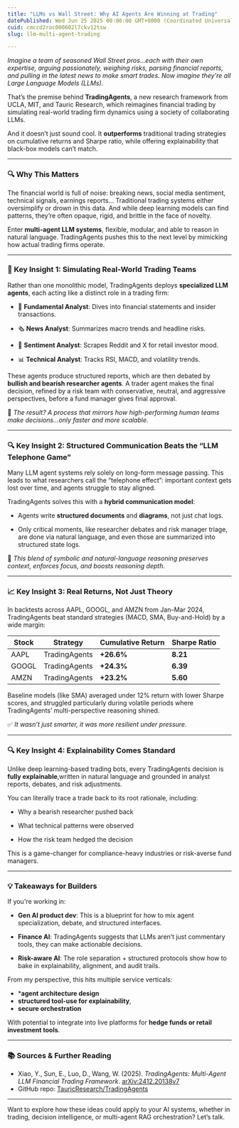 ```yaml
---
title: "LLMs vs Wall Street: Why AI Agents Are Winning at Trading"
datePublished: Wed Jun 25 2025 00:00:00 GMT+0000 (Coordinated Universal Time)
cuid: cmccd2roc000602l7ckv12tsw
slug: llm-multi-agent-trading

---
```


_Imagine a team of seasoned Wall Street pros...each with their own expertise, arguing passionately, weighing risks, parsing financial reports, and pulling in the latest news to make smart trades. Now imagine they're all Large Language Models (LLMs)._

That’s the premise behind **TradingAgents**, a new research framework from UCLA, MIT, and Tauric Research, which reimagines financial trading by simulating real-world trading firm dynamics using a society of collaborating LLMs.

And it doesn’t just sound cool. It **outperforms** traditional trading strategies on cumulative returns and Sharpe ratio, while offering explainability that black-box models can’t match.

---

### 🔍 Why This Matters

The financial world is full of noise: breaking news, social media sentiment, technical signals, earnings reports… Traditional trading systems either oversimplify or drown in this data. And while deep learning models can find patterns, they’re often opaque, rigid, and brittle in the face of novelty.

Enter **multi-agent LLM systems**, flexible, modular, and able to reason in natural language. TradingAgents pushes this to the next level by mimicking how actual trading firms operate.

---

### 🧩 Key Insight 1: Simulating Real-World Trading Teams

Rather than one monolithic model, TradingAgents deploys **specialized LLM agents**, each acting like a distinct role in a trading firm:

- 🧾 **Fundamental Analyst**: Dives into financial statements and insider transactions.
    
- 🗞️ **News Analyst**: Summarizes macro trends and headline risks.
    
- 💬 **Sentiment Analyst**: Scrapes Reddit and X for retail investor mood.
    
- 📊 **Technical Analyst**: Tracks RSI, MACD, and volatility trends.
    

These agents produce structured reports, which are then debated by **bullish and bearish researcher agents**. A trader agent makes the final decision, refined by a risk team with conservative, neutral, and aggressive perspectives, before a fund manager gives final approval.

🧠 _The result? A process that mirrors how high-performing human teams make decisions...only faster and more scalable._  

---

### 🔍 Key Insight 2: Structured Communication Beats the “LLM Telephone Game”

Many LLM agent systems rely solely on long-form message passing. This leads to what researchers call the “telephone effect”: important context gets lost over time, and agents struggle to stay aligned.

TradingAgents solves this with a **hybrid communication model**:

- Agents write **structured documents** and **diagrams**, not just chat logs.
    
- Only critical moments, like researcher debates and risk manager triage, are done via natural language, and even those are summarized into structured state logs.
    

🧠 _This blend of symbolic and natural-language reasoning preserves context, enforces focus, and boosts reasoning depth._  

---

### 📈 Key Insight 3: Real Returns, Not Just Theory

In backtests across AAPL, GOOGL, and AMZN from Jan–Mar 2024, TradingAgents beat standard strategies (MACD, SMA, Buy-and-Hold) by a wide margin:

|Stock|Strategy|Cumulative Return|Sharpe Ratio|
|---|---|---|---|
|AAPL|TradingAgents|**+26.6%**|**8.21**|
|GOOGL|TradingAgents|**+24.3%**|**6.39**|
|AMZN|TradingAgents|**+23.2%**|**5.60**|

Baseline models (like SMA) averaged under 12% return with lower Sharpe scores, and struggled particularly during volatile periods where TradingAgents’ multi-perspective reasoning shined.

✅ _It wasn’t just smarter, it was more resilient under pressure._  

---

### 🔍 Key Insight 4: Explainability Comes Standard

Unlike deep learning-based trading bots, every TradingAgents decision is **fully explainable**,written in natural language and grounded in analyst reports, debates, and risk adjustments.

You can literally trace a trade back to its root rationale, including:

- Why a bearish researcher pushed back
    
- What technical patterns were observed
    
- How the risk team hedged the decision
    

This is a game-changer for compliance-heavy industries or risk-averse fund managers.

---

### 💡 Takeaways for Builders

If you're working in:

- **Gen AI product dev**: This is a blueprint for how to mix agent specialization, debate, and structured interfaces.
    
- **Finance AI**: TradingAgents suggests that LLMs aren’t just commentary tools, they can make actionable decisions.
    
- **Risk-aware AI**: The role separation + structured protocols show how to bake in explainability, alignment, and audit trails.
    

From my perspective, this hits multiple service verticals:
* ***agent architecture design**
* **structured tool-use for explainability**,
* **secure orchestration**

With potential to integrate into live platforms for **hedge funds or retail investment tools**.

---

### 📚 Sources & Further Reading

- Xiao, Y., Sun, E., Luo, D., Wang, W. (2025). _TradingAgents: Multi-Agent LLM Financial Trading Framework_. [arXiv:2412.20138v7](https://arxiv.org/abs/2412.20138v7)
- GitHub repo: [TauricResearch/TradingAgents](https://github.com/TauricResearch/TradingAgents)

---

Want to explore how these ideas could apply to your AI systems, whether in trading, decision intelligence, or multi-agent RAG orchestration? Let’s talk.